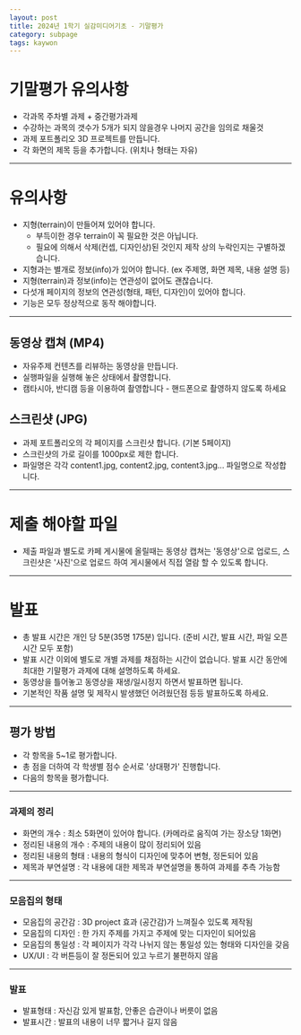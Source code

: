 ```yaml
---
layout: post
title: 2024년 1학기 실감미디어기초 - 기말평가
category: subpage
tags: kaywon
---
```


# 기말평가 유의사항
- 각과목 주차별 과제 + 중간평가과제
- 수강하는 과목의 갯수가 5개가 되지 않을경우 나머지 공간을 임의로 채울것
- 과제 포트폴리오 3D 프로젝트를 만듭니다.
- 각 화면의 제목 등을 추가합니다. (위치나 형태는 자유)

---

# 유의사항
- 지형(terrain)이 만들어져 있어야 합니다.
  - 부득이한 경우 terrain이 꼭 필요한 것은 아닙니다.
  - 필요에 의해서 삭제(컨셉, 디자인상)된 것인지 제작 상의 누락인지는 구별하겠습니다.
- 지형과는 별개로 정보(info)가 있어야 합니다. (ex 주제명, 화면 제목, 내용 설명 등)
- 지형(terrain)과 정보(info)는 연관성이 없어도 괜찮습니다.
- 다섯개 페이지의 정보의 연관성(형태, 패턴, 디자인)이 있어야 합니다.
- 기능은 모두 정상적으로 동작 해야합니다.

---

## 동영상 캡쳐 (MP4)
- 자유주제 컨텐츠를 리뷰하는 동영상을 만듭니다.
- 실행파일을 실행해 놓은 상태에서 촬영합니다.
- 캠타시아, 반디캠 등을 이용하여 촬영합니다 - 핸드폰으로 촬영하지 않도록 하세요

## 스크린샷 (JPG)
- 과제 포트폴리오의 각 페이지를 스크린샷 합니다. (기본 5페이지)
- 스크린샷의 가로 길이를 1000px로 제한 합니다.
- 파일명은 각각 content1.jpg, content2.jpg, content3.jpg... 파일명으로 작성합니다.

---

# 제출 해야할 파일
- 제출 파일과 별도로 카페 게시물에 올릴때는 동영상 캡쳐는 '동영상'으로 업로드, 스크린샷은 '사진'으로 업로드 하여 게시물에서 직접 열람 할 수 있도록 합니다.

---

# 발표
- 총 발표 시간은 개인 당 5분(35명 175분) 입니다. (준비 시간, 발표 시간, 파일 오픈 시간 모두 포함)
- 발표 시간 이외에 별도로 개별 과제를 채점하는 시간이 없습니다. 발표 시간 동안에 최대한 기말평가 과제에 대해 설명하도록 하세요.
- 동영상을 틀어놓고 동영상을 재생/일시정지 하면서 발표하면 됩니다.
- 기본적인 작품 설명 및 제작시 발생했던 어려웠던점 등등 발표하도록 하세요.

---

## 평가 방법
- 각 항목을 5~1로 평가합니다.
- 총 점을 더하여 각 학생별 점수 순서로 '상대평가' 진행합니다.
- 다음의 항목을 평가합니다.

---

### 과제의 정리
- 화면의 개수 : 최소 5화면이 있어야 합니다. (카메라로 움직여 가는 장소당 1화면)
- 정리된 내용의 개수 : 주제의 내용이 많이 정리되어 있음
- 정리된 내용의 형태 : 내용의 형식이 디자인에 맞추어 변형, 정돈되어 있음
- 제목과 부연설명 : 각 내용에 대한 제목과 부연설명을 통하여 과제를 추측 가능함

---

### 모음집의 형태
- 모음집의 공간감 : 3D project 효과 (공간감)가 느껴질수 있도록 제작됨
- 모음집의 디자인 : 한 가지 주제를 가지고 주제에 맞는 디자인이 되어있음
- 모음집의 통일성 : 각 페이지가 각각 나뉘지 않는 통일성 있는 형태와 디자인을 갖음
- UX/UI : 각 버튼등이 잘 정돈되어 있고 누르기 불편하지 않음

---

### 발표
- 발표형태 : 자신감 있게 발표함, 안좋은 습관이나 버릇이 없음
- 발표시간 : 발표의 내용이 너무 짧거나 길지 않음